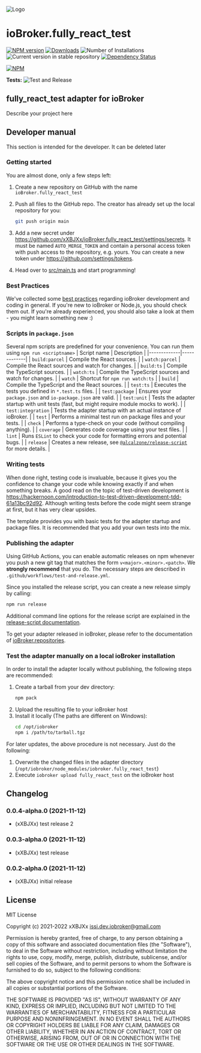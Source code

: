 ![Logo](admin/fully_react_test.png)

# ioBroker.fully_react_test

[![NPM version](https://img.shields.io/npm/v/iobroker.fully_react_test.svg)](https://www.npmjs.com/package/iobroker.fully_react_test)
[![Downloads](https://img.shields.io/npm/dm/iobroker.fully_react_test.svg)](https://www.npmjs.com/package/iobroker.fully_react_test)
![Number of Installations](https://iobroker.live/badges/fully_react_test-installed.svg)
![Current version in stable repository](https://iobroker.live/badges/fully_react_test-stable.svg)
[![Dependency Status](https://img.shields.io/david/xXBJXx/iobroker.fully_react_test.svg)](https://david-dm.org/xXBJXx/iobroker.fully_react_test)

[![NPM](https://nodei.co/npm/iobroker.fully_react_test.png?downloads=true)](https://nodei.co/npm/iobroker.fully_react_test/)

**Tests:** ![Test and Release](https://github.com/xXBJXx/ioBroker.fully_react_test/workflows/Test%20and%20Release/badge.svg)

## fully_react_test adapter for ioBroker

Describe your project here

## Developer manual

This section is intended for the developer. It can be deleted later

### Getting started

You are almost done, only a few steps left:

1. Create a new repository on GitHub with the name `ioBroker.fully_react_test`

1. Push all files to the GitHub repo. The creator has already set up the local repository for you:
   ```bash
   git push origin main
   ```
1. Add a new secret under https://github.com/xXBJXx/ioBroker.fully_react_test/settings/secrets. It must be named `AUTO_MERGE_TOKEN` and contain a
   personal access token with push access to the repository, e.g. yours. You can create a new token under https://github.com/settings/tokens.

1. Head over to [src/main.ts](src/main.ts) and start programming!

### Best Practices

We've collected some [best practices](https://github.com/ioBroker/ioBroker.repositories#development-and-coding-best-practices) regarding ioBroker
development and coding in general. If you're new to ioBroker or Node.js, you should check them out. If you're already experienced, you should also
take a look at them - you might learn something new :)

### Scripts in `package.json`

Several npm scripts are predefined for your convenience. You can run them using `npm run <scriptname>`
| Script name | Description | |-------------|-------------| | `build:parcel` | Compile the React sources. | | `watch:parcel` | Compile the React
sources and watch for changes. | | `build:ts` | Compile the TypeScript sources. | | `watch:ts` | Compile the TypeScript sources and watch for changes.
| | `watch` | Shortcut for `npm run watch:ts` | | `build` | Compile the TypeScript and the React sources. | | `test:ts` | Executes the tests you
defined in `*.test.ts` files. | | `test:package` | Ensures your `package.json` and `io-package.json` are valid. | | `test:unit` | Tests the adapter
startup with unit tests (fast, but might require module mocks to work). | | `test:integration` | Tests the adapter startup with an actual instance of
ioBroker. | | `test` | Performs a minimal test run on package files and your tests. | | `check` | Performs a type-check on your code (without
compiling anything). | | `coverage` | Generates code coverage using your test files. | | `lint` | Runs `ESLint` to check your code for formatting
errors and potential bugs. | | `release` | Creates a new release, see [`@alcalzone/release-script`](https://github.com/AlCalzone/release-script#usage)
for more details. |

### Writing tests

When done right, testing code is invaluable, because it gives you the confidence to change your code while knowing exactly if and when something
breaks. A good read on the topic of test-driven development is https://hackernoon.com/introduction-to-test-driven-development-tdd-61a13bc92d92.
Although writing tests before the code might seem strange at first, but it has very clear upsides.

The template provides you with basic tests for the adapter startup and package files. It is recommended that you add your own tests into the mix.

### Publishing the adapter

Using GitHub Actions, you can enable automatic releases on npm whenever you push a new git tag that matches the form
`v<major>.<minor>.<patch>`. We **strongly recommend** that you do. The necessary steps are described in `.github/workflows/test-and-release.yml`.

Since you installed the release script, you can create a new release simply by calling:

```bash
npm run release
```

Additional command line options for the release script are explained in the
[release-script documentation](https://github.com/AlCalzone/release-script#command-line).

To get your adapter released in ioBroker, please refer to the documentation
of [ioBroker.repositories](https://github.com/ioBroker/ioBroker.repositories#requirements-for-adapter-to-get-added-to-the-latest-repository).

### Test the adapter manually on a local ioBroker installation

In order to install the adapter locally without publishing, the following steps are recommended:

1. Create a tarball from your dev directory:
   ```bash
   npm pack
   ```
1. Upload the resulting file to your ioBroker host
1. Install it locally (The paths are different on Windows):
   ```bash
   cd /opt/iobroker
   npm i /path/to/tarball.tgz
   ```

For later updates, the above procedure is not necessary. Just do the following:

1. Overwrite the changed files in the adapter directory (`/opt/iobroker/node_modules/iobroker.fully_react_test`)
1. Execute `iobroker upload fully_react_test` on the ioBroker host

## Changelog

<!--
	Placeholder for the next version (at the beginning of the line):
	### **WORK IN PROGRESS**
-->
### 0.0.4-alpha.0 (2021-11-12)

* (xXBJXx) test release 2

### 0.0.3-alpha.0 (2021-11-12)

* (xXBJXx) test release

### 0.0.2-alpha.0 (2021-11-12)

* (xXBJXx) initial release

## License

MIT License

Copyright (c) 2021-2022 xXBJXx <issi.dev.iobroker@gmail.com>

Permission is hereby granted, free of charge, to any person obtaining a copy of this software and associated documentation files (the "Software"), to
deal in the Software without restriction, including without limitation the rights to use, copy, modify, merge, publish, distribute, sublicense, and/or
sell copies of the Software, and to permit persons to whom the Software is furnished to do so, subject to the following conditions:

The above copyright notice and this permission notice shall be included in all copies or substantial portions of the Software.

THE SOFTWARE IS PROVIDED "AS IS", WITHOUT WARRANTY OF ANY KIND, EXPRESS OR IMPLIED, INCLUDING BUT NOT LIMITED TO THE WARRANTIES OF MERCHANTABILITY,
FITNESS FOR A PARTICULAR PURPOSE AND NONINFRINGEMENT. IN NO EVENT SHALL THE AUTHORS OR COPYRIGHT HOLDERS BE LIABLE FOR ANY CLAIM, DAMAGES OR OTHER
LIABILITY, WHETHER IN AN ACTION OF CONTRACT, TORT OR OTHERWISE, ARISING FROM, OUT OF OR IN CONNECTION WITH THE SOFTWARE OR THE USE OR OTHER DEALINGS
IN THE SOFTWARE.